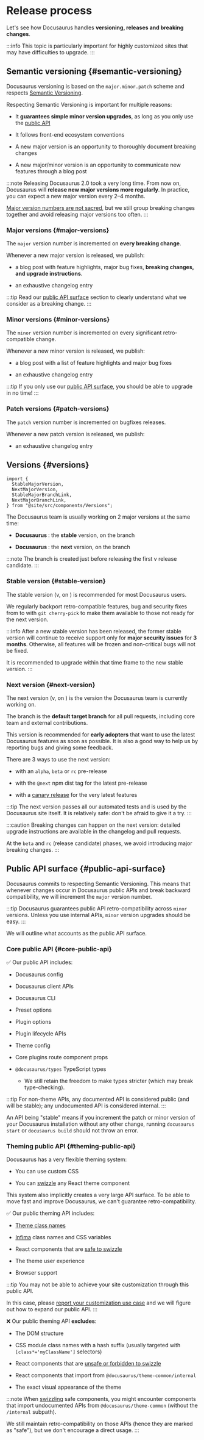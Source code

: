 # Release process

Let's see how Docusaurus handles **versioning, releases and breaking changes**.

:::info
This topic is particularly important for highly customized sites that may have difficulties to upgrade.
:::

## Semantic versioning {#semantic-versioning}

Docusaurus versioning is based on the `major.minor.patch` scheme and respects [Semantic Versioning](https://semver.org/).

Respecting Semantic Versioning is important for multiple reasons:

- It **guarantees simple minor version upgrades**, as long as you only use the [public API](/community/release-process#public-api-surface)

- It follows front-end ecosystem conventions

- A new major version is an opportunity to thoroughly document breaking changes

- A new major/minor version is an opportunity to communicate new features through a blog post

:::note
Releasing Docusaurus 2.0 took a very long time. From now on, Docusaurus will **release new major versions more regularly**. In practice, you can expect a new major version every 2–4 months.

[Major version numbers are not sacred](https://tom.preston-werner.com/2022/05/23/major-version-numbers-are-not-sacred.html), but we still group breaking changes together and avoid releasing major versions too often.
:::

### Major versions {#major-versions}

The `major` version number is incremented on **every breaking change**.

Whenever a new major version is released, we publish:

- a blog post with feature highlights, major bug fixes, **breaking changes, and upgrade instructions**.

- an exhaustive changelog entry

:::tip
Read our [public API surface](#public-api-surface) section to clearly understand what we consider as a breaking change.
:::

### Minor versions {#minor-versions}

The `minor` version number is incremented on every significant retro-compatible change.

Whenever a new minor version is released, we publish:

- a blog post with a list of feature highlights and major bug fixes

- an exhaustive changelog entry

:::tip
If you only use our [public API surface](#public-api-surface), you should be able to upgrade in no time!
:::

### Patch versions {#patch-versions}

The `patch` version number is incremented on bugfixes releases.

Whenever a new patch version is released, we publish:

- an exhaustive changelog entry

## Versions {#versions}

```mdx-code-block
import {
  StableMajorVersion,
  NextMajorVersion,
  StableMajorBranchLink,
  NextMajorBranchLink,
} from "@site/src/components/Versions";
```

The Docusaurus team is usually working on 2 major versions at the same time:

- **Docusaurus <StableMajorVersion />**: the **stable** version, on the <StableMajorBranchLink /> branch

- **Docusaurus <NextMajorVersion />**: the **next** version, on the <NextMajorBranchLink /> branch

:::note
The <StableMajorBranchLink /> branch is created just before releasing the first v<StableMajorVersion /> release candidate.
:::

### Stable version {#stable-version}

The stable version (v<StableMajorVersion />, on <StableMajorBranchLink />) is recommended for most Docusaurus users.

We regularly backport retro-compatible features, bug and security fixes from <NextMajorBranchLink /> to <StableMajorBranchLink /> with `git cherry-pick` to make them available to those not ready for the next version.

:::info
After a new stable version has been released, the former stable version will continue to receive support only for **major security issues** for **3 months**. Otherwise, all features will be frozen and non-critical bugs will not be fixed.

It is recommended to upgrade within that time frame to the new stable version.
:::

### Next version {#next-version}

The next version (v<NextMajorVersion />, on <NextMajorBranchLink />) is the version the Docusaurus team is currently working on.

The <NextMajorBranchLink /> branch is the **default target branch** for all pull requests, including core team and external contributions.

This version is recommended for **early adopters** that want to use the latest Docusaurus features as soon as possible. It is also a good way to help us by reporting bugs and giving some feedback.

There are 3 ways to use the next version:

- with an `alpha`, `beta` or `rc` pre-release

- with the `@next` npm dist tag for the latest pre-release

- with a [canary release](./4-canary.md) for the very latest features

:::tip
The next version passes all our automated tests and is used by the Docusaurus site itself. It is relatively safe: don't be afraid to give it a try.
:::

:::caution
Breaking changes can happen on the next version: detailed upgrade instructions are available in the changelog and pull requests.

At the `beta` and `rc` (release candidate) phases, we avoid introducing major breaking changes.
:::

## Public API surface {#public-api-surface}

Docusaurus commits to respecting Semantic Versioning. This means that whenever changes occur in Docusaurus public APIs and break backward compatibility, we will increment the `major` version number.

:::tip
Docusaurus guarantees public API retro-compatibility across `minor` versions. Unless you use internal APIs, `minor` version upgrades should be easy.
:::

We will outline what accounts as the public API surface.

### Core public API {#core-public-api}

✅ Our public API includes:

- Docusaurus config

- Docusaurus client APIs

- Docusaurus CLI

- Preset options

- Plugin options

- Plugin lifecycle APIs

- Theme config

- Core plugins route component props

- `@docusaurus/types` TypeScript types

  - We still retain the freedom to make types stricter (which may break type-checking).

:::tip
For non-theme APIs, any documented API is considered public (and will be stable); any undocumented API is considered internal.
:::

An API being "stable" means if you increment the patch or minor version of your Docusaurus installation without any other change, running `docusaurus start` or `docusaurus build` should not throw an error.

### Theming public API {#theming-public-api}

Docusaurus has a very flexible theming system:

- You can use custom CSS

- You can [swizzle](/docs/swizzling) any React theme component

This system also implicitly creates a very large API surface. To be able to move fast and improve Docusaurus, we can't guarantee retro-compatibility.

✅ Our public theming API includes:

- [Theme class names](/docs/styling-layout#theme-class-names)

- [Infima](/docs/styling-layout#styling-your-site-with-infima) class names and CSS variables

- React components that are [safe to swizzle](/docs/swizzling#what-is-safe-to-swizzle)

- The theme user experience

- Browser support

:::tip
You may not be able to achieve your site customization through this public API.

In this case, please [report your customization use case](https://github.com/facebook/docusaurus/discussions/5468) and we will figure out how to expand our public API.
:::

❌ Our public theming API **excludes**:

- The DOM structure

- CSS module class names with a hash suffix (usually targeted with `[class*='myClassName']` selectors)

- React components that are [unsafe or forbidden to swizzle](/docs/swizzling#what-is-safe-to-swizzle)

- React components that import from `@docusaurus/theme-common/internal`

- The exact visual appearance of the theme

:::note
When [swizzling](/docs/swizzling) safe components, you might encounter components that import undocumented APIs from `@docusaurus/theme-common` (without the `/internal` subpath).

We still maintain retro-compatibility on those APIs (hence they are marked as "safe"), but we don't encourage a direct usage.
:::